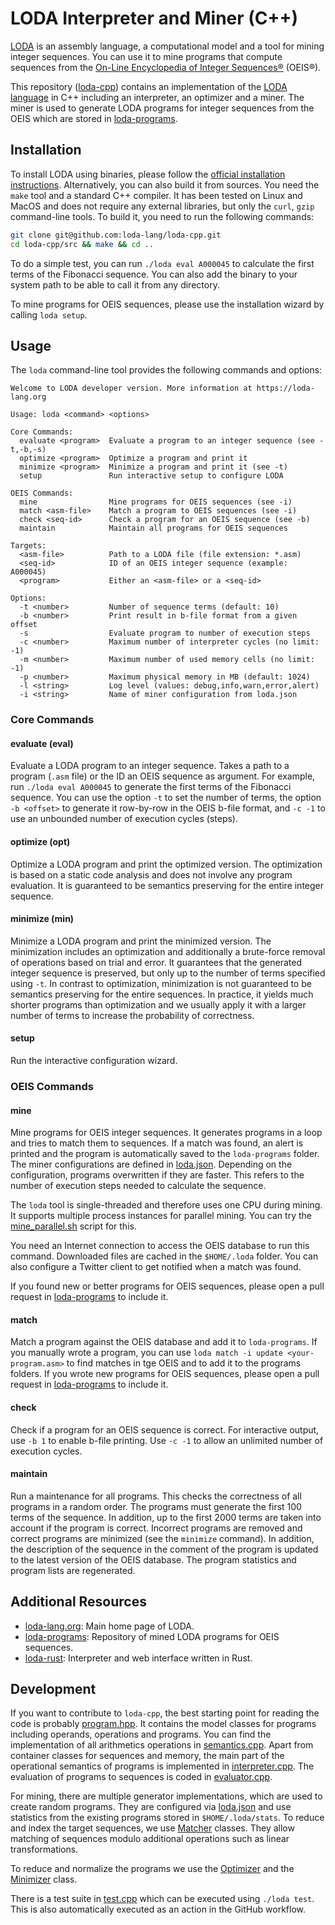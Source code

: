# LODA Interpreter and Miner (C++)

[LODA](https://loda-lang.org) is an assembly language, a computational model and a tool for mining integer sequences.
You can use it to mine programs that compute sequences from the [On-Line Encyclopedia of Integer Sequences®](http://oeis.org/) (OEIS®).

This repository ([loda-cpp](https://github.com/loda-lang/loda-cpp)) contains an implementation of the [LODA language](https://loda-lang.github.io/spec) in C++ including an interpreter, an optimizer and a miner. The miner is used to generate LODA programs for integer sequences from the OEIS which are stored in [loda-programs](https://github.com/loda-lang/loda-programs).

## Installation

To install LODA using binaries, please follow the [official installation instructions](http://loda-lang.org/install/). Alternatively, you can also build it from sources. You need the `make` tool and a standard C++ compiler. It has been tested on Linux and MacOS and does not require any external libraries, but only the `curl`, `gzip` command-line tools. To build it, you need to run the following commands:

```bash
git clone git@github.com:loda-lang/loda-cpp.git
cd loda-cpp/src && make && cd ..
```

To do a simple test, you can run `./loda eval A000045` to calculate the first terms of the Fibonacci sequence. You can also add the binary to your system path to be able to call it from any directory.

To mine programs for OEIS sequences, please use the installation wizard by calling `loda setup`.

## Usage

The `loda` command-line tool provides the following commands and options:

```
Welcome to LODA developer version. More information at https://loda-lang.org

Usage: loda <command> <options>

Core Commands:
  evaluate <program>  Evaluate a program to an integer sequence (see -t,-b,-s)
  optimize <program>  Optimize a program and print it
  minimize <program>  Minimize a program and print it (see -t)
  setup               Run interactive setup to configure LODA

OEIS Commands:
  mine                Mine programs for OEIS sequences (see -i)
  match <asm-file>    Match a program to OEIS sequences (see -i)
  check <seq-id>      Check a program for an OEIS sequence (see -b)
  maintain            Maintain all programs for OEIS sequences

Targets:
  <asm-file>          Path to a LODA file (file extension: *.asm)
  <seq-id>            ID of an OEIS integer sequence (example: A000045)
  <program>           Either an <asm-file> or a <seq-id>

Options:
  -t <number>         Number of sequence terms (default: 10)
  -b <number>         Print result in b-file format from a given offset
  -s                  Evaluate program to number of execution steps
  -c <number>         Maximum number of interpreter cycles (no limit: -1)
  -m <number>         Maximum number of used memory cells (no limit: -1)
  -p <number>         Maximum physical memory in MB (default: 1024)
  -l <string>         Log level (values: debug,info,warn,error,alert)
  -i <string>         Name of miner configuration from loda.json
```

### Core Commands

#### evaluate (eval)

Evaluate a LODA program to an integer sequence. Takes a path to a program (`.asm` file) or the ID an OEIS sequence as argument. For example, run `./loda eval A000045` to generate the first terms of the Fibonacci sequence. You can use the option `-t` to set the number of terms, the option `-b <offset>` to generate it row-by-row in the OEIS b-file format, and `-c -1` to use an unbounded number of execution cycles (steps).

#### optimize (opt)

Optimize a LODA program and print the optimized version. The optimization is based on a static code analysis and does not involve any program evaluation. It is guaranteed to be semantics preserving for the entire integer sequence.

#### minimize (min)

Minimize a LODA program and print the minimized version. The minimization includes an optimization and additionally a brute-force removal of operations based on trial and error. It guarantees that the generated integer sequence is preserved, but only up to the number of terms specified using `-t`. In contrast to optimization, minimization is not guaranteed to be semantics preserving for the entire sequences. In practice, it yields much shorter programs than optimization and we usually apply it with a larger number of terms to increase the probability of correctness.

#### setup

Run the interactive configuration wizard.

### OEIS Commands

#### mine

Mine programs for OEIS integer sequences. It generates programs in a loop and tries to match them to sequences. If a match was found, an alert is printed and the program is automatically saved to the `loda-programs` folder. The miner configurations are defined in [loda.json](loda.default.json). Depending on the configuration, programs overwritten if they are faster. This refers to the number of execution steps needed to calculate the sequence. 

The `loda` tool is single-threaded and therefore uses one CPU during mining. It supports multiple process instances for parallel mining. You can try the [mine_parallel.sh](mine_parallel.sh) script for this.

You need an Internet connection to access the OEIS database to run this command. Downloaded files are cached in the `$HOME/.loda` folder. You can also configure a Twitter client to get notified when a match was found.

If you found new or better programs for OEIS sequences, please open a pull request in [loda-programs](https://github.com/loda-lang/loda-programs) to include it.

#### match

Match a program against the OEIS database and add it to `loda-programs`. If you manually wrote a program, you can use `loda match -i update <your-program.asm>`
to find matches in tge OEIS and to add it to the programs folders. If you wrote new programs for OEIS sequences, please open a pull request in [loda-programs](https://github.com/loda-lang/loda-programs) to include it.

#### check

Check if a program for an OEIS sequence is correct. For interactive output, use `-b 1` to enable b-file printing. Use `-c -1` to allow an unlimited number of execution cycles.

#### maintain

Run a maintenance for all programs. This checks the correctness of all programs in a random order. The programs must generate the first 100 terms of the sequence. In addition, up to the first 2000 terms are taken into account if the program is correct. Incorrect programs are removed and correct programs are minimized (see the `minimize` command). In addition, the description of the sequence in the comment of the program is updated to the latest version of the OEIS database. The program statistics and program lists are regenerated. 

## Additional Resources

* [loda-lang.org](https://loda-lang.org): Main home page of LODA.
* [loda-programs](https://github.com/loda-lang/loda-programs): Repository of mined LODA programs for OEIS sequences.
* [loda-rust](https://github.com/loda-lang/loda-rust): Interpreter and web interface written in Rust.

## Development

If you want to contribute to `loda-cpp`, the best starting point for reading the code is probably [program.hpp](/src/include/program.hpp). It contains the model classes for programs including operands, operations and programs. You can find the implementation of all arithmetics operations in [semantics.cpp](/src/semantics.cpp). Apart from container classes for sequences and memory, the main part of the operational semantics of programs is implemented in [interpreter.cpp](/src/interpreter.cpp). The evaluation of programs to sequences is coded in [evaluator.cpp](/src/evaluator.cpp).

For mining, there are multiple generator implementations, which are used to create random programs. They are configured via [loda.json](/loda.default.json) and use statistics from the existing programs stored in `$HOME/.loda/stats`. To reduce and index the target sequences, we use [Matcher](/src/include/matcher.hpp) classes. They allow matching of sequences modulo additional operations such as linear transformations.

To reduce and normalize the programs we use the [Optimizer](/src/include/optimizer.hpp) and the [Minimizer](/src/include/minimizer.hpp) class.

There is a test suite in [test.cpp](/src/test.cpp) which can be executed using `./loda test`. This is also automatically executed as an action in the GitHub workflow.
